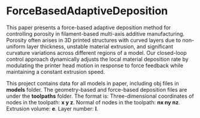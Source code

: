 # ForceBasedAdaptiveDeposition

This paper presents a force-based adaptive deposition method for controlling porosity in filament-based multi-axis additive manufacturing. Porosity often arises in 3D printed structures with curved layers due to non-uniform layer thickness, unstable material extrusion, and significant curvature variations across different regions of a model. Our closed-loop control approach dynamically adjusts the local material deposition rate by modulating the printer head motion in response to force feedback while maintaining a constant extrusion speed.

This project contains data for all models in paper, including obj files in **models** folder.
The geometry-based and force-based deposition files are under the **toolpaths** folder. The format is:
Three-dimensional coordinates of nodes in the toolpath: **x y z**.
Normal of nodes in the toolpath: **nx ny nz**.
Extrusion volume: **e**.
Layer number: **l**.
